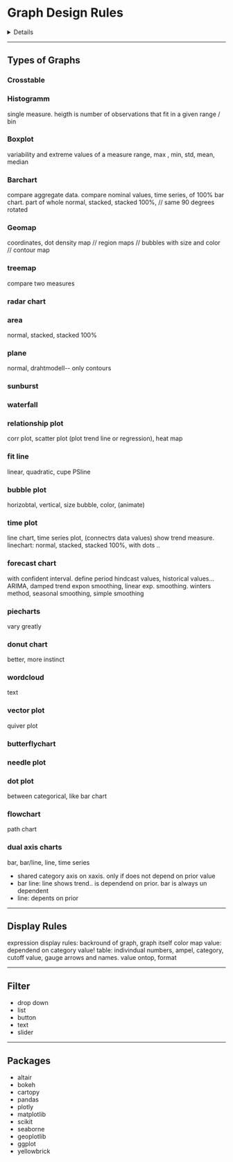 # Graph Design Rules

<details>

## Table of Contents  
- Types of Graphs  
- Filter
- Packages  

</details>

---
## Types of Graphs

### Crosstable  


### Histogramm  
single measure. heigth is number of observations that fit in a given range / bin

### Boxplot  
variability and extreme values of a measure
range, max , min, std, mean, median

### Barchart  
compare aggregate data. compare nominal values, time series, of 100% bar chart. part of whole
normal, stacked, stacked 100%, // same 90 degrees rotated

### Geomap  
coordinates, dot density map // region maps // bubbles with size and color // contour map

### treemap  
compare two measures

### radar chart  

### area  
normal, stacked, stacked 100%

### plane  
normal, drahtmodell-- only contours

### sunburst  


### waterfall  


### relationship plot  
corr plot, scatter plot (plot trend line or regression), heat map

### fit line  
linear, quadratic, cupe PSline

### bubble plot  
horizobtal, vertical, size bubble, color, (animate)

### time plot  
line chart, time series plot, (connectrs data values) show trend measure.
linechart: normal, stacked, stacked 100%, with dots ..


### forecast chart  
with confident interval. define period
hindcast values, historical values...
ARIMA, damped trend expon smoothing, linear exp. smoothing. winters method, seasonal smoothing, simple smoothing

### piecharts  
vary greatly

### donut chart  
better, more instinct

### wordcloud  
text


### vector plot  
quiver plot

### butterflychart  


### needle plot  


### dot plot
between categorical, like bar chart

### flowchart  
path chart

### dual axis charts  
bar, bar/line, line, time series
- shared category axis on xaxis. only if does not depend on prior value
- bar line: line shows trend.. is dependend on prior. bar is always un dependent
- line: depents on prior


---
## Display Rules
expression display rules: backround of graph, graph itself
color map value: dependend on category value!
table: indivindual numbers, ampel, category, cutoff value, gauge
arrows and names. value ontop, format


---
## Filter
- drop down
- list
- button
- text
- slider


---
## Packages  
- altair
- bokeh
- cartopy
- pandas
- plotly
- matplotlib
- scikit
- seaborne
- geoplotlib
- ggplot
- yellowbrick
